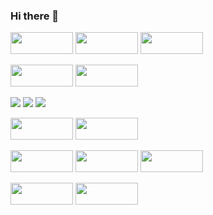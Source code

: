 ### Hi there 👋
 
 
<img src="https://img.shields.io/badge/Java-FB542B?style=flat&&logoColor=white" style="width:100px; height: 35px"/> <img src="https://img.shields.io/badge/JavaScript-F7DF1E?style=flat&logo=JavaScript&logoColor=white" style="width:100px; height: 35px"/> <img src="https://img.shields.io/badge/C Sharp-239120?style=flat&logo=C Sharp&logoColor=white" style="width:100px; height: 35px"/>  
 
 <img src="https://img.shields.io/badge/Spring Framework-6DB33F?style=flat&logo=Spring&logoColor=white" style="width:100px; height: 35px"/> <img src="https://img.shields.io/badge/Spring Boot-6DB33F?style=flat&logo=Spring Boot&logoColor=white" style="width:100px; height: 35px"/> 
 
 <img src="https://img.shields.io/badge/Git-F05032?style=flat&logo=Git&logoColor=white"/> <img src="https://img.shields.io/badge/GitHub-181717?style=flat&logo=GitHub&logoColor=white"/> <img src="https://img.shields.io/badge/GitLab-FC6D26?style=flat&logo=GitLab&logoColor=white"/> 
 
 <img src="https://img.shields.io/badge/Ubuntu-E95420?style=flat&logo=Ubuntu&logoColor=white" style="width:100px; height: 35px"/> 
 <img src="https://img.shields.io/badge/jQuery-0769AD?style=flat&logo=jQuery&logoColor=white" style="width:100px; height: 35px"/> 
 
 <img src="https://img.shields.io/badge/Docker-2496ED?style=flat&logo=Docker&logoColor=white" style="width:100px; height: 35px"/> <img src="https://img.shields.io/badge/Jenkins-D24939?style=flat&logo=Jenkins&logoColor=white" style="width:100px; height: 35px"/> <img src="https://img.shields.io/badge/Amazon EC2-FF9900?style=flat&logo=Amazon EC2&logoColor=white" style="width:100px; height: 35px"/> 
 
 <img src="https://img.shields.io/badge/MariaDB-003545?style=flat&logo=MariaDB&logoColor=white" style="width:100px; height: 35px"/> <img src="https://img.shields.io/badge/Microsoft SQL Server-CC2927?style=flat&logo=Microsoft SQL Server&logoColor=white" style="width:100px; height: 35px"/>



